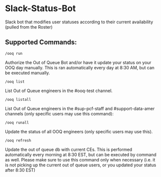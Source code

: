 # Slack-Status-Bot
Slack bot that modifies user statuses according to their current availability (pulled from the Roster)

## Supported Commands:


```
/ooq run
```
Authorize the Out of Queue Bot and/or have it update your status on your OOQ day manually. This is ran automatically every day at 8:30 AM, but can be executed manually.


```
/ooq list
```
List Out of Queue engineers in the #ooq-test channel.



```
/ooq listall
```
List Out of Queue engineers in the #sup-pcf-staff and #support-data-amer channels (only specific users may use this command):



```
/ooq runall
```
Update the status of all OOQ engineers (only specific users may use this).



```
/ooq refresh
```

Update the out of queue db with current CEs. This is performed automatically every morning at 8:30 EST, but can be executed by command as well. Please make sure to use this command only when necessary (i.e. it is not picking up the current out of queue users, or you updated your status after 8:30 EST)
